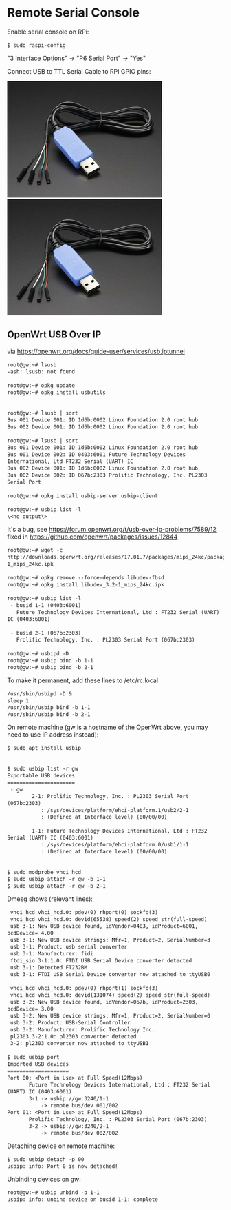 # Remote Serial Console

Enable serial console on RPi:
```text
$ sudo raspi-config
```
"3 Interface Options" -> "P6 Serial Port" -> "Yes"

Connect USB to TTL Serial Cable to RPI GPIO pins:

![USB to TTL Cable](img/usbttl-cable.png?raw=true "USB to TTL Cable")
![Serial GPIO](img/usbttl-cable.png?raw=true "Serial GPIO")

## OpenWrt USB Over IP

via https://openwrt.org/docs/guide-user/services/usb.iptunnel

```text
root@gw:~# lsusb
-ash: lsusb: not found

root@gw:~# opkg update
root@gw:~# opkg install usbutils


root@gw:~# lsusb | sort
Bus 001 Device 001: ID 1d6b:0002 Linux Foundation 2.0 root hub
Bus 002 Device 001: ID 1d6b:0002 Linux Foundation 2.0 root hub

root@gw:~# lsusb | sort
Bus 001 Device 001: ID 1d6b:0002 Linux Foundation 2.0 root hub
Bus 001 Device 002: ID 0403:6001 Future Technology Devices International, Ltd FT232 Serial (UART) IC
Bus 002 Device 001: ID 1d6b:0002 Linux Foundation 2.0 root hub
Bus 002 Device 002: ID 067b:2303 Prolific Technology, Inc. PL2303 Serial Port

root@gw:~# opkg install usbip-server usbip-client

root@gw:~# usbip list -l
\<no output\>
```

It's a bug,
see https://forum.openwrt.org/t/usb-over-ip-problems/7589/12
fixed in https://github.com/openwrt/packages/issues/12844

```text
root@gw:~# wget -c http://downloads.openwrt.org/releases/17.01.7/packages/mips_24kc/packages/libudev_3.2-1_mips_24kc.ipk

root@gw:~# opkg remove --force-depends libudev-fbsd
root@gw:~# opkg install libudev_3.2-1_mips_24kc.ipk

root@gw:~# usbip list -l
 - busid 1-1 (0403:6001)
   Future Technology Devices International, Ltd : FT232 Serial (UART) IC (0403:6001)

 - busid 2-1 (067b:2303)
   Prolific Technology, Inc. : PL2303 Serial Port (067b:2303)

root@gw:~# usbipd -D
root@gw:~# usbip bind -b 1-1
root@gw:~# usbip bind -b 2-1
```

To make it permanent, add these lines to /etc/rc.local
```text
/usr/sbin/usbipd -D &
sleep 1
/usr/sbin/usbip bind -b 1-1
/usr/sbin/usbip bind -b 2-1
```

On remote machine (gw is a hostname of the OpenWrt above, you may need to use IP address instead):

```text
$ sudo apt install usbip


$ sudo usbip list -r gw
Exportable USB devices
======================
 - gw
        2-1: Prolific Technology, Inc. : PL2303 Serial Port (067b:2303)
           : /sys/devices/platform/ehci-platform.1/usb2/2-1
           : (Defined at Interface level) (00/00/00)

        1-1: Future Technology Devices International, Ltd : FT232 Serial (UART) IC (0403:6001)
           : /sys/devices/platform/ehci-platform.0/usb1/1-1
           : (Defined at Interface level) (00/00/00)


$ sudo modprobe vhci_hcd
$ sudo usbip attach -r gw -b 1-1
$ sudo usbip attach -r gw -b 2-1
```

Dmesg shows (relevant lines):
```text
 vhci_hcd vhci_hcd.0: pdev(0) rhport(0) sockfd(3)
 vhci_hcd vhci_hcd.0: devid(65538) speed(2) speed_str(full-speed)
 usb 3-1: New USB device found, idVendor=0403, idProduct=6001, bcdDevice= 4.00
 usb 3-1: New USB device strings: Mfr=1, Product=2, SerialNumber=3
 usb 3-1: Product: usb serial converter
 usb 3-1: Manufacturer: fidi
 ftdi_sio 3-1:1.0: FTDI USB Serial Device converter detected
 usb 3-1: Detected FT232BM
 usb 3-1: FTDI USB Serial Device converter now attached to ttyUSB0

 vhci_hcd vhci_hcd.0: pdev(0) rhport(1) sockfd(3)
 vhci_hcd vhci_hcd.0: devid(131074) speed(2) speed_str(full-speed)
 usb 3-2: New USB device found, idVendor=067b, idProduct=2303, bcdDevice= 3.00
 usb 3-2: New USB device strings: Mfr=1, Product=2, SerialNumber=0
 usb 3-2: Product: USB-Serial Controller
 usb 3-2: Manufacturer: Prolific Technology Inc.
 pl2303 3-2:1.0: pl2303 converter detected
 3-2: pl2303 converter now attached to ttyUSB1

$ sudo usbip port
Imported USB devices
====================
Port 00: <Port in Use> at Full Speed(12Mbps)
       Future Technology Devices International, Ltd : FT232 Serial (UART) IC (0403:6001)
       3-1 -> usbip://gw:3240/1-1
           -> remote bus/dev 001/002
Port 01: <Port in Use> at Full Speed(12Mbps)
       Prolific Technology, Inc. : PL2303 Serial Port (067b:2303)
       3-2 -> usbip://gw:3240/2-1
           -> remote bus/dev 002/002
```

Detaching device on remote machine:
```text
$ sudo usbip detach -p 00
usbip: info: Port 0 is now detached!
```

Unbinding devices on gw:
```text
root@gw:~# usbip unbind -b 1-1
usbip: info: unbind device on busid 1-1: complete
```
